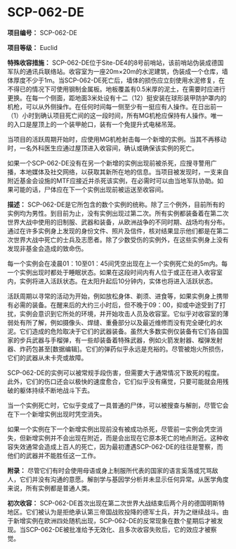 # SCP-062-DE
**项目编号：** SCP-062-DE

**项目等级：** Euclid

**特殊收容措施：** SCP-062-DE位于Site-DE4的8号前哨站，该前哨站伪装成德国军队的通讯兵联络站。收容室为一座20m×20m的水泥建筑，伪装成一个仓库，墙体厚度不少于1m。当SCP-062-DE死亡后，墙体的损伤应立刻使用水泥修复，在不得已的情况下可使用钢制金属板。地板覆盖有0.5米厚的泥土，在需要时应进行更换。在每一个侧面，距地面3米处设有十二（12）挺安装在球形装甲防护罩内的机枪，可以从外侧操作。在任何时间每一侧至少有一挺应有人操作。在日出前一（1）小时到确认项目死亡间的这一段时间，所有MG机枪应保持有人操作。唯一的入口是屋顶上的一个装甲舱口，装有一个免提升式电梯吊笼。

当项目的活跃周期开始时，应使用MG机枪射击每一个新增的实例。当其不再移动时，一名外科医生应通过屋顶进入收容间，确认或确保该实例的死亡。

如果一个SCP-062-DE没有在另一个新增的实例出现前被杀死，应搜寻警用广播，本地媒体及社交网络，以获取其新所在地的信息。当项目被发现时，一支来自附近基金会设施的MTF应接近并杀死该实例，在必需时可以由当地军队协助。如果可能的话，尸体应在下一个实例出现前被运送至收容间。

**描述：** SCP-062-DE是它所包含的数个实例的统称。除了三个例外，目前所有的实例均为男性。到目前为止，没有实例出现过第二次。所有实例都装备着在第二次世界大战中使用的旧制服、武器和装备，从欧洲战争的不同时期、战场均有分布。通过在许多实例身上发现的身份文件、照片及信件，核对结果显示他们都是在第二次世界大战中死亡的士兵及志愿者。除了少数受伤的实例外，在这些实例身上没有发现非基金会造成的致命伤。

每一个实例会在凌晨01：10至01：45间凭空出现在上一个实例死亡处的5m内。每一个实例出现时都处于睡眠状态。如果在这段时间内有人位于或正在进入收容室内，实例将进入活跃状态。在太阳升起后10分钟内，实体也将进入活跃状态。

活跃周期以寻常的活动为开始，例如放松身体、剃须、进食等，如果实例身上携带有必需的装备。在醒来后的大约三小时后，但不晚于09：00，抑或中途受到了打扰，实例会意识到它所处的环境，并开始攻击人员及收容室。它似乎对收容室的薄弱处有所了解，例如摄像头、焊缝、重叠部分以及最近维修而没有完全硬化的水泥。它们造成的危险取决于它们的武器装备。虽然大多数实例仅装备有它们各自国家的步兵武器与手榴弹，有一些却装备着特殊武器，例如火箭发射器、榴弹发射器、炸药包甚至[数据编辑]。它们的弹药似乎永远是充裕的。尽管被炮火所损伤，它们的武器从未卡壳或故障。

SCP-062-DE的实例可以被常规手段伤害，但需要大于通常情况下致死的程度。此外，它们的伤口还会以极快的速度愈合，它们似乎没有痛觉，只要可能就会用残破的躯体持续不断地战斗下去。

当一个实例死亡时，它似乎变成了一具普通的尸体，可以被搜查与解剖，尽管它会在下一个新增实例出现时凭空消失。

如果一个实例在下一个新增实例出现前没有被成功杀死，尽管前一实例会凭空消失，但新增实例并不会出现在附近，而是会出现在它原本死亡的地点附近。这种收容失效通常会造成上百人的死亡，因为最初遭遇SCP-062-DE的往往是警察，而他们的武器并不能胜任这一工作。

**附录：** 尽管它们有时会使用母语或身上制服所代表的国家的语言奚落或咒骂敌人，它们并没有沟通的意愿。解剖学与基因学分析并未显示任何异常。从医学角度来说，所有实例都是普通人类。

**初次收容：** SCP-062-DE首次出现在第二次世界大战结束后两个月的德国明斯特地区。它们被认为是拒绝承认第三帝国战败投降的德军士兵，并为之继续战斗。由于新增实例在欧洲四处随机出现，SCP-062-DE的反常现象在数个星期后才被发现。当SCP-062-DE被批准给予无效化、且多次收容失败后，它的效应才被察觉。

